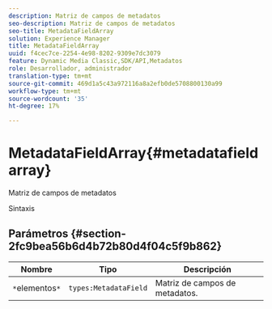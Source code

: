 ```yaml
---
description: Matriz de campos de metadatos
seo-description: Matriz de campos de metadatos
seo-title: MetadataFieldArray
solution: Experience Manager
title: MetadataFieldArray
uuid: f4cec7ce-2254-4e98-8202-9309e7dc3079
feature: Dynamic Media Classic,SDK/API,Metadatos
role: Desarrollador, administrador
translation-type: tm+mt
source-git-commit: 469d1a5c43a972116a8a2efb0de5708800130a99
workflow-type: tm+mt
source-wordcount: '35'
ht-degree: 17%

---
```



# MetadataFieldArray{#metadatafieldarray}

Matriz de campos de metadatos

Sintaxis

## Parámetros {#section-2fc9bea56b6d4b72b80d4f04c5f9b862}

| Nombre | Tipo | Descripción |
|---|---|---|
| `*`elementos`*` | `types:MetadataField` | Matriz de campos de metadatos. |

